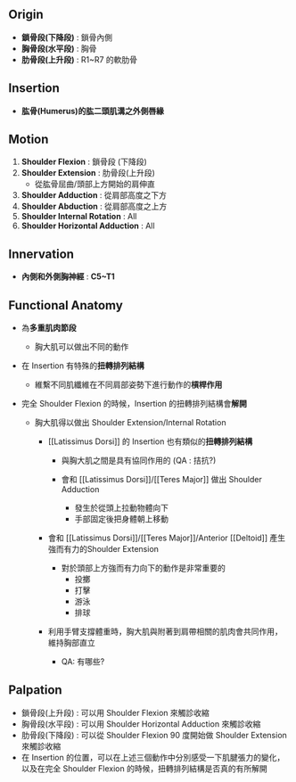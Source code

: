## Origin
* **鎖骨段(下降段)** : 鎖骨內側
* **胸骨段(水平段)** : 胸骨
* **肋骨段(上升段)** : R1~R7 的軟肋骨

## Insertion
* **肱骨(Humerus)的肱二頭肌溝之外側唇緣**

## Motion
1. **Shoulder Flexion** : 鎖骨段 (下降段)
2. **Shoulder Extension** : 肋骨段(上升段)
	* 從肱骨屈曲/頭部上方開始的肩伸直
3. **Shoulder Adduction** : 從肩部高度之下方
4. **Shoulder Abduction** : 從肩部高度之上方
5. **Shoulder Internal Rotation** : All
6. **Shoulder Horizontal Adduction** : All

## Innervation
* **內側和外側胸神經** : **C5~T1**

## Functional Anatomy
* 為**多重肌肉節段**
	* 胸大肌可以做出不同的動作
	
* 在 Insertion 有特殊的**扭轉排列結構**
	* 維繫不同肌纖維在不同肩部姿勢下進行動作的**槓桿作用** 

* 完全 Shoulder Flexion 的時候，Insertion 的扭轉排列結構會**解開**
	* 胸大肌得以做出 Shoulder Extension/Internal Rotation
		* [[Latissimus Dorsi]] 的 Insertion 也有類似的**扭轉排列結構**  
			* 與胸大肌之間是具有協同作用的 (QA : 拮抗?)  
			
			* 會和 [[Latissimus Dorsi]]/[[Teres Major]] 做出 Shoulder Adduction
				* 發生於從頭上拉動物體向下
				* 手部固定後把身體朝上移動  
		
		* 會和 [[Latissimus Dorsi]]/[[Teres Major]]/Anterior [[Deltoid]] 產生強而有力的Shoulder Extension
			* 對於頭部上方強而有力向下的動作是非常重要的
				* 投擲
				* 打擊
				* 游泳
				* 排球
		* 利用手臂支撐體重時，胸大肌與附著到肩帶相關的肌肉會共同作用，維持胸部直立
			* QA: 有哪些?

## Palpation

* 鎖骨段(上升段) : 可以用 Shoulder Flexion 來觸診收縮
* 胸骨段(水平段) : 可以用 Shoulder Horizontal Adduction 來觸診收縮
* 肋骨段(下降段) : 可以從 Shoulder Flexion 90 度開始做 Shoulder Extension來觸診收縮
* 在 Insertion 的位置，可以在上述三個動作中分別感受一下肌腱張力的變化，以及在完全 Shoulder Flexion 的時候，扭轉排列結構是否真的有所解開
